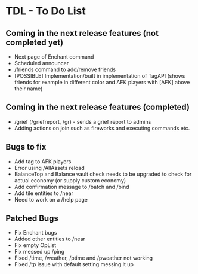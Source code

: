 TDL - To Do List
================

Coming in the next release features (not completed yet)
--------------------

* Next page of Enchant command
* Scheduled announcer
* /friends command to add/remove friends
* [POSSIBLE] Implementation/built in implementation of TagAPI (shows friends for example in different color and AFK players with [AFK] above their name)

Coming in the next release features (completed)
-----------------------------------------------

* /grief (/griefreport, /gr) - sends a grief report to admins
* Adding actions on join such as fireworks and executing commands etc.

Bugs to fix
-----------

* Add tag to AFK players
* Error using /AllAssets reload
* BalanceTop and Balance vault check needs to be upgraded to check for actual economy (or supply custom economy)
* Add confirmation message to /batch and /bind
* Add tile entities to /near
* Need to work on a /help page

Patched Bugs
------------

* Fix Enchant bugs
* Added other entities to /near
* Fix empty OpList
* Fix messed up /ping
* Fixed /time, /weather, /ptime and /pweather not working
* Fixed /tp issue with default setting messing it up
